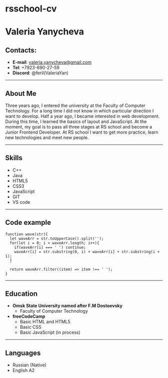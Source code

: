 # rsschool-cv

# Valeria Yanycheva
## Contacts:
* __E-mail__: valeria.yanycheva@gmail.com
* __Tel__: +7923-690-27-59
* __Discord__: @feril(ValeriaYan)

*******************************************************
## About Me
Three years ago, I entered the university at the Faculty of Computer Technology. For a long time I did not know in which particular direction I want to develop. Half a year ago, I became interested in web development. During this time, I learned the basics of layout and JavaScript. At the moment, my goal is to pass all three stages at RS school and become a Junior Frontend Developer.
At RS school I want to get more practice, learn new technologies and meet new people.

***********************************************************************************
## Skills
* C++
* Java
* HTML5
* CSS3
* JavaScript
* GIT
* VS code
*************************************************************
## Code example
```
function wave(str){
  let waveArr = str.toUpperCase().split('');
  for(let i = 0; i < waveArr.length; i++){
    if(waveArr[i] === ' ') continue;
    waveArr[i] = str.substring(0, i) + waveArr[i] + str.substring(i + 1);
  }
  
  return waveArr.filter((item) => item !== ' ');
}
```
*******************************************
## Education
* __Omsk State University named after F.М Dostoevsky__
    + Faculty of Computer Technology
* __freeCodeCamp__
    + Basic HTML and HTML5
    + Basic CSS
    + Basic JavaScript (in process)
******************************************
## Languages
* Russian (Native)
* English A2